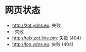 # 网页状态
- http://zot.ydns.eu: 失败
- : 失败
- http://telx.zot.line.pm: 失败 (404)
- http://lon.ydns.eu: 失败 (404)
